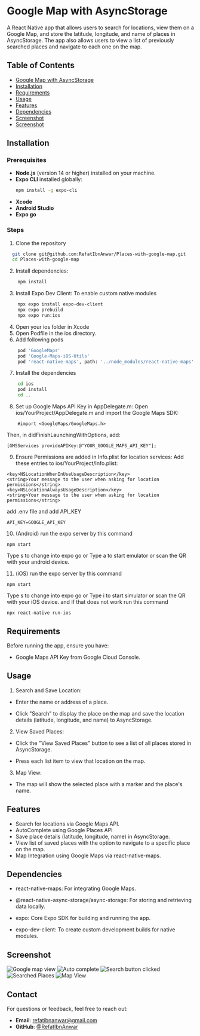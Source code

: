 # Google Map with AsyncStorage

A React Native app that allows users to search for locations, view them on a Google Map, and store the latitude, longitude, and name of places in AsyncStorage. The app also allows users to view a list of previously searched places and navigate to each one on the map.

## Table of Contents

- [Google Map with AsyncStorage](#google-map-with-asyncstorage)
- [Installation](#installation)
- [Requirements](#requirements)
- [Usage](#usage)
- [Features](#features)
- [Dependencies](#dependencies)
- [Screenshot](#Screenshot)
- [Screenshot](#Contact)

## Installation

### Prerequisites

- **Node.js** (version 14 or higher) installed on your machine.
- **Expo CLI** installed globally:
  ```bash
  npm install -g expo-cli
  ```
- **Xcode**
- **Android Studio**
- **Expo go**

### Steps

1. Clone the repository

```bash
  git clone git@github.com:RefatIbnAnwar/Places-with-google-map.git
  cd Places-with-google-map
```

2. Install dependencies:

```bash
    npm install
```

3. Install Expo Dev Client: To enable custom native modules

```bash
    npx expo install expo-dev-client
    npx expo prebuild
    npx expo run:ios
```

4. Open your ios folder in Xcode
5. Open Podfile in the ios directory.
6. Add following pods

```bash
    pod 'GoogleMaps'
    pod 'Google-Maps-iOS-Utils'
    pod 'react-native-maps', path: '../node_modules/react-native-maps'
```

7. Install the dependencies

```bash
    cd ios
    pod install
    cd ..
```

8. Set up Google Maps API Key in AppDelegate.m: Open ios/YourProject/AppDelegate.m and import the Google Maps SDK:

```base
    #import <GoogleMaps/GoogleMaps.h>
```

Then, in didFinishLaunchingWithOptions, add:

```base
[GMSServices provideAPIKey:@"YOUR_GOOGLE_MAPS_API_KEY"];
```

9. Ensure Permissions are added in Info.plist for location services: Add these entries to ios/YourProject/Info.plist:

```
<key>NSLocationWhenInUseUsageDescription</key>
<string>Your message to the user when asking for location permissions</string>
<key>NSLocationAlwaysUsageDescription</key>
<string>Your message to the user when asking for location permissions</string>
```

add .env file and add API_KEY
```
API_KEY=GOOGLE_API_KEY

```

10. (Android) run the expo server by this command

```
npm start
```

Type s to change into expo go or
Type a to start emulator or scan the QR with your android device.

11. (iOS) run the expo server by this command

```
npm start
```

Type s to change into expo go or
Type i to start simulator or scan the QR with your iOS device. and If that does not work
run this command

```
npx react-native run-ios
```

## Requirements

Before running the app, ensure you have:

- Google Maps API Key from Google Cloud Console.

## Usage

1. Search and Save Location:

- Enter the name or address of a place.

- Click "Search" to display the place on the map and save the location details (latitude, longitude, and name) to AsyncStorage.

2. View Saved Places:

- Click the "View Saved Places" button to see a list of all places stored in AsyncStorage.

- Press each list item to view that location on the map.

3. Map View:

- The map will show the selected place with a marker and the place's name.

## Features

- Search for locations via Google Maps API.
- AutoComplete using Google Places API
- Save place details (latitude, longitude, name) in AsyncStorage.
- View list of saved places with the option to navigate to a specific place on the map.
- Map Integration using Google Maps via react-native-maps.

## Dependencies

- react-native-maps: For integrating Google Maps.

- @react-native-async-storage/async-storage: For storing and retrieving data locally.

- expo: Core Expo SDK for building and running the app.

- expo-dev-client: To create custom development builds for native modules.

## Screenshot

![Google map view](screenshots/1.jpeg)
![Auto complete](screenshots/2.jpeg)
![Search button clicked](screenshots/3.jpeg)
![Searched Places](screenshots/4.jpeg)
![Map View](screenshots/5.jpeg)

## Contact

For questions or feedback, feel free to reach out:

- **Email**: refatibnanwar@gmail.com
- **GitHub**: [@RefatIbnAnwar](https://github.com/RefatIbnAnwar)
